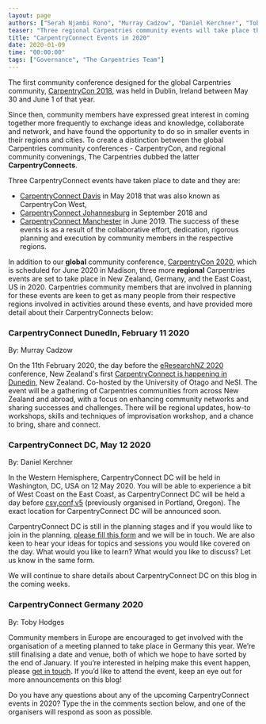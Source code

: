 ```yaml
---
layout: page
authors: ["Serah Njambi Rono", "Murray Cadzow", "Daniel Kerchner", "Toby Hodges"]
teaser: "Three regional Carpentries community events will take place this year. Read on and find out if one is scheduled in your region and how to participate in an event near you."
title: "CarpentryConnect Events in 2020"
date: 2020-01-09
time: "00:00:00"
tags: ["Governance", "The Carpentries Team"]
---
```


The first community conference designed for the global Carpentries community, [CarpentryCon 2018](https://2018.carpentrycon.org/),  was held in Dublin, Ireland between May 30 and June 1 of that year.

Since then, community members have expressed great interest in coming together more frequently to exchange ideas and knowledge, collaborate and network, and have found the opportunity to do so in smaller events in their regions and cities. To create a distinction between the global Carpentries community conferences - CarpentryCon, and regional community convenings, The Carpentries dubbed the latter **CarpentryConnects**. 

Three CarpentryConnect events have taken place to date and they are:
- [CarpentryConnect Davis](http://ivory.idyll.org/dibsi/CarpentryConWest.html) in May 2018 that was also known as CarpentryCon West, 
- [CarpentryConnect Johannesburg](https://carpentryconnectza.org/) in September 2018 and 
- [CarpentryConnect Manchester](https://www.software.ac.uk/ccmcr19) in June 2019. 
The success of these events is as a result of the collaborative effort, dedication, rigorous planning and execution by community members in the respective regions.

In addition to our **global** community conference, [CarpentryCon 2020](https://2020.carpentrycon.org/), which is scheduled for June 2020 in Madison,  three more **regional** Carpentries events are set to take place in New Zealand, Germany, and the East Coast, US in 2020. Carpentries community members that are involved in planning for these events are keen to get as many people from their respective regions involved in activities around these events, and have provided more detail about their CarpentryConnects below:


### CarpentryConnect DunedIn, February 11 2020

By: Murray Cadzow

On the 11th February 2020, the day before the [eResearchNZ 2020](https://www.eresearchnz2020.org.nz) conference, New Zealand's first [CarpentryConnect is happening in Dunedin](https://www.eventbrite.com/e/nz-carpentry-connect-tickets-79982719467), New Zealand. Co-hosted by the University of Otago and NeSI. The event will be a gathering of Carpentries communities from across New Zealand and abroad, with a focus on enhancing community networks and sharing successes and challenges. There will be regional updates, how-to workshops, skills and techniques of improvisation workshop, and a chance to bring, share and connect.

### CarpentryConnect DC, May 12 2020

By: Daniel Kerchner

In the Western Hemisphere, CarpentryConnect DC will be held in Washington, DC, USA on 12 May 2020.  You will be able to experience a bit of West Coast on the East Coast, as CarpentryConnect DC will be held a day before [csv,conf,v5](https://csvconf.com/) (previously organised in Portland, Oregon). The exact location for CarpentryConnect DC will be announced soon.

CarpentryConnect DC is still in the planning stages and if you would like to join in the planning, [please fill this form](https://forms.gle/xNGTSjZ2BdQfpVrp9) and we will be in touch. We are also keen to hear your ideas for topics and sessions you would like covered on the day. What would you like to learn? What would you like to discuss? Let us know in the same form.

We will continue to share details about CarpentryConnect DC on this blog in the coming weeks.

### CarpentryConnect Germany 2020

By: Toby Hodges

Community members in Europe are encouraged to get involved with the organisation of a meeting planned to take place in Germany this year. We’re still finalising a date and venue, both of which we hope to have sorted by the end of January. If you’re interested in helping make this event happen, please [get in touch](mailto:toby.hodges@embl.de). If you’d like to attend the event, keep an eye out for more announcements on this blog!

Do you have any questions about any of the upcoming CarpentryConnect events in 2020? Type the in the comments section below, and one of the organisers will respond as soon as possible.
